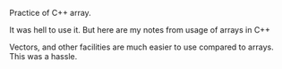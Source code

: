 Practice of C++ array.

It was hell to use it. But here are my notes from usage of arrays in C++

Vectors, and other facilities are much easier to use compared to arrays. This was a hassle.
